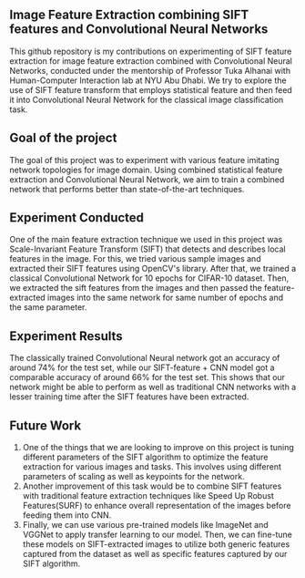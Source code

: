 Image Feature Extraction combining SIFT features and Convolutional Neural Networks
-----------------------------------------------------------------------------------
This github repository is my contributions on experimenting of SIFT feature extraction for image feature extraction combined with Convolutional Neural Networks, conducted under the mentorship of Professor Tuka Alhanai with Human-Computer Interaction lab at NYU Abu Dhabi. We try to explore the use of SIFT feature transform that employs statistical feature and then feed it into Convolutional Neural Network for the classical image classification task. 

## Goal of the project
The goal of this project was to experiment with various feature imitating network topologies for image domain. Using combined statistical feature extraction and Convolutional Neural Network, we aim to train a combined network that performs better than state-of-the-art techniques.

## Experiment Conducted
One of the main feature extraction technique we used in this project was Scale-Invariant Feature Transform (SIFT) that detects and describes local features in the image. For this, we tried various sample images and extracted their SIFT features using OpenCV's library. After that, we trained a classical Convolutional Network for 10 epochs for CIFAR-10 dataset. Then, we extracted the sift features from the images and then passed the feature-extracted images into the same network for same number of epochs and the same parameter.

## Experiment Results
The classically trained Convolutional Neural network got an accuracy of around 74% for the test set, while our SIFT-feature + CNN model got a comparable accuracy of around 66% for the test set. This shows that our network might be able to perform as well as traditional CNN networks with a lesser training time after the SIFT features have been extracted.

## Future Work

   1.  One of the things that we are looking to improve on this project is tuning different parameters of the SIFT algorithm to optimize the feature extraction for various images and tasks. This involves using different parameters of scaling as well as keypoints for the network.
   2. Another improvement of this task would be to combine SIFT features with traditional feature extraction techniques like Speed Up Robust Features(SURF) to enhance overall representation of the images before feeding them into CNN.
   3. Finally, we can use various pre-trained models like ImageNet and VGGNet to apply transfer learning to our model. Then, we can fine-tune these models on SIFT-extracted images to utilize both generic features captured from the dataset as well as specific features captured by our SIFT algorithm.

      
 

